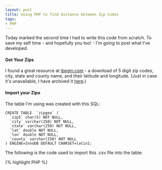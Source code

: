 ```yaml
---
layout: post
title: Using PHP to find distance between Zip Codes
tags:
- PHP
---
```


Today marked the second time I had to write this code from scratch.  To save my self time - and hopefully you too! - I'm going to post what I've developed.

#### Get Your Zips

I found a great resource at [ibegin.com](http://geocoder.ibegin.com/downloads.php) - a download of 5 digit zip codes, city, state and county name, and their latitude and longitude.  (Just in case it's unavailable, I have archived it [here](/uploads/2009/zip5.zip).)

#### Import your Zips

The table I'm using was created with this SQL:

    
    
    CREATE TABLE  `zipgeo` (
      `zip5` char(5) NOT NULL,
      `city` varchar(250) NOT NULL,
      `state` varchar(250) NOT NULL,
      `lat` double NOT NULL,
      `lon` double NOT NULL,
      `county` varchar(250) NOT NULL
    ) ENGINE=InnoDB DEFAULT CHARSET=latin1;
    



The following is the code used to import this .csv file into the table:

{% highlight PHP %}
<?php
set_time_limit(0);
$mysqlhost = 'localhost';
$mysqluser = 'user';
$mysqlpass = 'pass';
$mysqldb = 'mydatabase';
$mysqltable = 'zipgeo';
mysql_connect($mysqlhost, $mysqluser, $mysqlpass) or die(mysql_error());
mysql_select_db($mysqldb) or die(mysql_error());

$fields = array('zip5', 'city', 'state', 'lat', 'lon', 'county');
$contents = file('zip5.csv');

$buffer = 100;
$basestatement = "insert into {$mysqltable} (`" . implode("`, `", $fields) . "`) VALUES ";

$counter = 0;
$inserts = array();
foreach ($contents as $line) {
    $linefields = explode(',', $line);
    $linefields = array_map('trim', $linefields);
    $linefields = array_map('mysql_real_escape_string', $linefields);
    $inserts[] = "('" . implode("', '", $linefields) . "')";
    $counter++;

    if ($counter == $buffer) {
        $query = $basestatement . implode(',', $inserts);
        mysql_query($query) or die(mysql_error());
        $counter = 0;
        $inserts = array();
    }
}

if (count($inserts)) {
    $query = $basestatement . implode(',', $inserts);
    mysql_query($query);
}

print 'done';
{% endhighlight %}

This imported a nice set of 41755 zip code rows.

#### Distance Calculations

Now, I should give a disclaimer: this is just code that you can use.  It is not the 'cleanest' or best organized.  When I implement this code for my employer, I will be making a few changes, including it in a class, etc.

{% highlight PHP %}
<?php
function degrees_difference($lat1, $lon1, $lat2, $lon2)
{
    $theta = $lon1 - $lon2;
    $dist = sin(deg2rad($lat1)) * sin(deg2rad($lat2)) +
            cos(deg2rad($lat1)) * cos(deg2rad($lat2)) *
            cos(deg2rad($theta));

    $dist = acos($dist);
    $dist = rad2deg($dist);

    $distance = $dist * 60 * 1.1515;

    return $distance;
}
{% endhighlight %}


This will return the distance in miles between one lat/long combination and another.

{% highlight PHP %}
<?php
function difference_between($firstzip, $secondzip)
{
    $query = "select zip5, lat, lon from zipgeo where zip5 in ({$firstzip}, {$secondzip})";
    $result = mysql_query($query) or die(mysql_error());

    $firstzips = mysql_fetch_array($result);
    $secondzips = mysql_fetch_array($result);

    return degrees_difference($firstzips['lat'], $firstzips['lon'], $secondzips['lat'], $secondzips['lon']);
}
{% endhighlight %}

This code gets the latitude and longitude for two zip codes and then executes that last function.  Note: it doesn't matter what order the zip codes are - the distance from A to B is always the same as B to A.

{% highlight PHP %}
<?php
function get_zips_within($zip, $miles)
{
    $milesperdegree = 69;
    $degreesdiff = $miles / $milesperdegree;

    $query = "select lat, lon from zipgeo where zip5={$zip}";
    $result = mysql_query($query);
    $latlong = mysql_fetch_assoc($result);

    $lat1 = $latlong['lat'] - $degreesdiff;
    $lat2 = $latlong['lat'] + $degreesdiff;
    $lon1 = $latlong['lon'] - $degreesdiff;
    $lon2 = $latlong['lon'] + $degreesdiff;

    $query = "select * from zipgeo where lat between {$lat1} and {$lat2} and lon between {$lon1} and {$lon2}";

    $result = mysql_query($query);

    $zips = array();
    while ($row = mysql_fetch_assoc($result)) {
        $zips[] = $row;
    }

    return $zips;
}
{% endhighlight %}

This last statement gets the zips within that many miles.

#### How Should I Use These?


Because I'm not about to do the calculations based on the earth's curvature in my SQL statement, I can have some misleading results.  Since the distance - especially as the difference in location grows - is elongated by the curvature, the initial query using the between statement should actually request a larger mileage than expected.  Then, this result set should be looped through and compared using the function which computes using the curvature to get a more accurate result set.

So, basically, if I were going to get all locations within 50 miles of 12345:


  * Run query to get all results within 65 miles of 12345


  * loop each result through next function which computes distance between 12345 and result's zip.  If its 50 or less, keep it.


